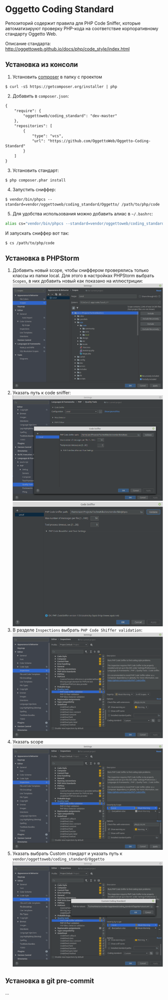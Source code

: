 Oggetto Coding Standard
=======================

Репозиторий содержит правила для PHP Code Sniffer, которые автоматизируют 
проверку PHP-кода на соответствие корпоративному стандарту Oggetto Web.

Описание стандарта: http://oggettoweb.github.io/docs/php/code_style/index.html

Установка из консоли
---

1. Установить [composer](http://getcomposer.org/doc/01-basic-usage.md#installation) в папку с проектом
```
$ curl -sS https://getcomposer.org/installer | php
```

2. Добавить в `composer.json`:
```
{
    "require": {
        "oggettoweb/coding_standard": "dev-master"
    },
    "repositories": [
        {
            "type": "vcs",
            "url": "https://github.com/OggettoWeb/Oggetto-Coding-Standard"
        }
    ]
}
```

3. Установить стандарт:  
```
$ php composer.phar install
```

4. Запустить сниффер:  
```
$ vendor/bin/phpcs --standard=vendor/oggettoweb/coding_standard/Oggetto/ /path/to/php/code
```

5. Для удобства использования можно добавить алиас в `~/.bashrc`:  
```bash
alias cs="vendor/bin/phpcs --standard=vendor/oggettoweb/coding_standard/Oggetto/"
```
И запускать сниффер вот так:
```
$ cs /path/to/php/code
```

Установка в PHPStorm
---

1. Добавить новый scope, чтобы сниффером проверялись только классы из папки local. Для этого в настройках PHPStorm выбрать `Scopes`, в них добавить новый как показано на иллюстриции:   
![scope](images/scope.png)
2. Указать путь к code sniffer:   
![path 1](images/sniffer1.png)
![path 2](images/sniffer2.png)
3. В разделе `Inspections` выбрать `PHP Code Shiffer validation`:   
![inspection 1](images/inspection1.png)
4. Указать scope 
![inspection 2](images/inspection2.png)
5. Указать выбрать Custom стандарт и указать путь к `vendor/oggettoweb/coding_standard/Oggetto`
![inspection 3](images/inspection3.png)

Установка в git pre-commit
---

...
